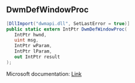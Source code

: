 ## DwmDefWindowProc

```csharp
[DllImport("dwmapi.dll", SetLastError = true)]
public static extern IntPtr DwmDefWindowProc(
   IntPtr hwnd,
   uint msg,
   IntPtr wParam,
   IntPtr lParam,
   out IntPtr result
);
```

Microsoft documentation: [Link](https://docs.microsoft.com/en-us/windows/win32/api/dwmapi/nf-dwmapi-dwmdefwindowproc)
